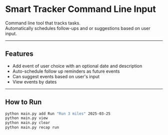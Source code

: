 
# Smart Tracker Command Line Input

Command line tool that tracks tasks.  
Automatically schedules follow-ups and or suggestions based on user input.  

---

## Features
- Add event of user choice with an optional date and description
- Auto-schedule follow up reminders as future events
- Can suggest events based on user's input
- View events by dates
  
---

## How to Run
```bash
python main.py add Run "Run 3 miles" 2025-03-25
python main.py view
python main.py clear
python main.py recap run